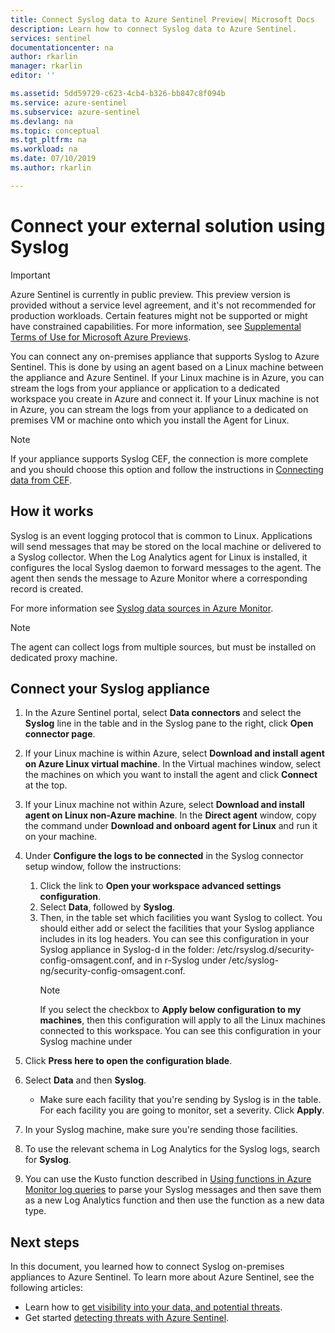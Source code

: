 ```yaml
---
title: Connect Syslog data to Azure Sentinel Preview| Microsoft Docs
description: Learn how to connect Syslog data to Azure Sentinel.
services: sentinel
documentationcenter: na
author: rkarlin
manager: rkarlin
editor: ''

ms.assetid: 5dd59729-c623-4cb4-b326-bb847c8f094b
ms.service: azure-sentinel
ms.subservice: azure-sentinel
ms.devlang: na
ms.topic: conceptual
ms.tgt_pltfrm: na
ms.workload: na
ms.date: 07/10/2019
ms.author: rkarlin

---
```

# Connect your external solution using Syslog

> [!IMPORTANT]
> Azure Sentinel is currently in public preview.
> This preview version is provided without a service level agreement, and it's not recommended for production workloads. Certain features might not be supported or might have constrained capabilities. 
> For more information, see [Supplemental Terms of Use for Microsoft Azure Previews](https://azure.microsoft.com/support/legal/preview-supplemental-terms/).

You can connect any on-premises appliance that supports Syslog to Azure Sentinel. This is done by using an agent based on a Linux machine between the appliance and Azure Sentinel. If your Linux machine is in Azure, you can stream the logs from your appliance or application to a dedicated workspace you create in Azure and connect it. If your Linux machine is not in Azure, you can stream the logs from your appliance to a dedicated on premises VM or machine onto which you install the Agent for Linux. 

> [!NOTE]
> If your appliance supports Syslog CEF, the connection is more complete and you should choose this option and follow the instructions in [Connecting data from CEF](connect-common-event-format.md).

## How it works

Syslog is an event logging protocol that is common to Linux. Applications will send messages that may be stored on the local machine or delivered to a Syslog collector. When the Log Analytics agent for Linux is installed, it configures the local Syslog daemon to forward messages to the agent. The agent then sends the message to Azure Monitor where a corresponding record is created.

For more information see [Syslog data sources in Azure Monitor](../azure-monitor/platform/data-sources-syslog.md).

> [!NOTE]
> The agent can collect logs from multiple sources, but must be installed on dedicated proxy machine.

## Connect your Syslog appliance

1. In the Azure Sentinel portal, select **Data connectors** and select the **Syslog** line in the table and in the Syslog pane to the right, click **Open connector page**.
2. If your Linux machine is within Azure, select **Download and install agent on Azure Linux virtual machine**. In the Virtual machines window, select the machines on which you want to install the agent and click **Connect** at the top.
1. If your Linux machine not within Azure, select **Download and install agent on Linux non-Azure machine**. In the **Direct agent** window, copy the command under **Download and onboard agent for Linux** and run it on your machine. 
1. Under **Configure the logs to be connected** in the Syslog connector setup window, follow the instructions:
    1. Click the link to **Open your workspace advanced settings configuration**. 
    1. Select **Data**, followed by **Syslog**.
    1. Then, in the table set which facilities you want Syslog to collect. You should either add or select the facilities that your Syslog appliance includes in its log headers. You can see this configuration in your Syslog appliance in Syslog-d in the folder: /etc/rsyslog.d/security-config-omsagent.conf, and in r-Syslog under /etc/syslog-ng/security-config-omsagent.conf. 
       > [!NOTE]
       > If you select the checkbox to **Apply below configuration to my machines**, then this configuration will apply to all the Linux machines connected to this workspace. You can see this configuration in your Syslog machine under 
1. Click **Press here to open the configuration blade**.
1. Select **Data** and then **Syslog**.
   - Make sure each facility that you're sending by Syslog is in the table. For each facility you are going to monitor, set a severity. Click **Apply**.
1. In your Syslog machine, make sure you're sending those facilities. 

1. To use the relevant schema in Log Analytics for the Syslog logs, search for **Syslog**.
1. You can use the Kusto function described in [Using functions in Azure Monitor log queries](../azure-monitor/log-query/functions.md) to parse your Syslog messages and then save them as a new Log Analytics function and then use the function as a new data type.




## Next steps
In this document, you learned how to connect Syslog on-premises appliances to Azure Sentinel. To learn more about Azure Sentinel, see the following articles:
- Learn how to [get visibility into your data, and potential threats](quickstart-get-visibility.md).
- Get started [detecting threats with Azure Sentinel](tutorial-detect-threats.md).
